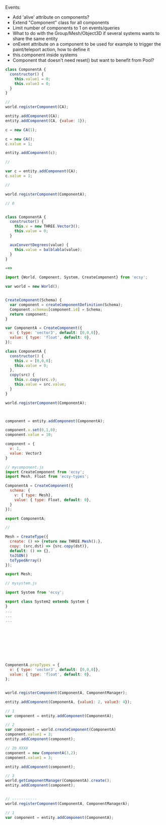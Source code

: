 Events:
- Add 'alive' attribute on components?
- Extend "Component" class for all components
- Limit number of components to 1 on events/queries
- What to do with the Group/Mesh/Object3D if several systems wants to share the same entity
- onEvent attribute on a component to be used for example to trigger the paint/teleport action, how to define it
- this.component inside systems
- Component that doesn't need reset() but want to benefit from Pool?

```js
class ComponentA {
  constructor() {
    this.value1 = 0;
    this.value3 = 0;
  }
}

//
world.registerComponent(CA);

entity.addComponent(CA);
entity.addComponent(CA, {value: 1});

c = new CA(1);

c = new CA();
c.value = 1;

entity.addComponent(c);

//

var c = entity.addComponent(CA);
c.value = 1;

//

world.registerComponent(ComponentA);

// 0


class ComponentA {
  constructor() {
    this.v = new THREE.Vector3();
    this.value = 0;
  }

  auxConvertDegrees(value) {
    this.value = balblabla(value);
  }
}

==>

import {World, Component, System, CreateComponent} from 'ecsy';

var world = new World();


CreateComponent(Schema) {
  var component = createComponentDefinition(Schema);
  Component.schemas[component.id] = Schema;
  return component;
}

var ComponentA = CreateComponent({
  v: { type: 'vector3', default: [0,0,0]},
  value: { type: 'float', default: 0},
});

class ComponentA {
  constructor() {
    this.v = [0,0,0];
    this.value = 0;
  },
  copy(src) {
    this.v.copy(src.v);
    this.value = src.value;
  }
}

world.registerComponent(ComponentA);



component = entity.addComponent(ComponentA);

component.v.set(0,1,0);
component.value = 10;

component = {
  v: 1,
  value: Vector3
}

// mycomponent.js
import CreateComponent from 'ecsy';
import Mesh, Float from 'ecsy-types';

ComponentA = CreateComponent({
  schema: {
    v: { type: Mesh},
    value: { type: Float, default: 0},
  }
});

export ComponentA;

//

Mesh = CreateType({
  create: () => {return new THREE.Mesh();},
  copy: (src,dst) => {src.copy(dst)},
  default: () => {},
  toJSON()
  toTypedArray()
});

export Mesh;

// mysystem.js

import System from 'ecsy';

export class System2 extends System {
}
...
...
...









ComponentA.propTypes = {
  v: { type: 'vector3', default: [0,0,0]},
  value: { type: 'float', default: 0},
};


world.registerComponent(ComponentA, ComponentManager);

entity.addComponent(ComponentA, {value1: 2, value3: 4});

// 1
var component = entity.addComponent(ComponentA);

// 2
var component = world.createComponent(ComponentA)
component.value1 = 3;
entity.addComponent(component);

// 2b XXXX
component = new ComponentA(3,2);
component.value1 = 3;

entity.addComponent(component);

// 3
world.getComponentManager(ComponentA).create();
entity.addComponent(component);


// -----------
world.registerComponent(ComponentA, ComponentManagerA);

// 1
var component = entity.addComponent(ComponentA);


```